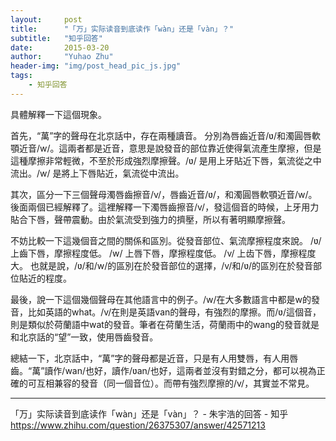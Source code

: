 ```yaml
---
layout:     post
title:      "「万」实际读音到底读作「wàn」还是「vàn」？"
subtitle:   "知乎回答"
date:       2015-03-20
author:     "Yuhao Zhu"
header-img: "img/post_head_pic_js.jpg"
tags:
    - 知乎回答
---
```


具體解釋一下這個現象。

首先，“萬”字的聲母在北京話中，存在兩種讀音。 分別為唇齒近音/ʋ/和濁圓唇軟顎近音/w/。這兩者都是近音，意思是說發音的部位靠近使得氣流產生摩擦，但是這種摩擦非常輕微，不至於形成強烈摩擦聲。/ʋ/ 是用上牙貼近下唇，氣流從之中流出。/w/ 是將上下唇貼近，氣流從中流出。

其次，區分一下三個聲母濁唇齒擦音/v/，唇齒近音/ʋ/，和濁圓唇軟顎近音/w/。後面兩個已經解釋了。這裡解釋一下濁唇齒擦音/v/，發這個音的時候，上牙用力貼合下唇，聲帶震動。由於氣流受到強力的擠壓，所以有著明顯摩擦聲。

不妨比較一下這幾個音之間的關係和區別。從發音部位、氣流摩擦程度來說。
/ʋ/ 上齒下唇，摩擦程度低。
/w/ 上唇下唇，摩擦程度低。
/v/ 上齿下唇，摩擦程度大。
也就是說，/ʋ/和/w/的區別在於發音部位的選擇，/v/和/ʋ/的區別在於發音部位貼近的程度。

最後，說一下這個幾個聲母在其他語言中的例子。/w/在大多數語言中都是w的發音，比如英語的what。/v/在則是英語van的聲母，有強烈的摩擦。而/ʋ/這個音，則是類似於荷蘭語中wat的發音。筆者在荷蘭生活，荷蘭雨中的wang的發音就是和北京話的“望”一致，使用唇齒發音。

總結一下，北京話中，“萬”字的聲母都是近音，只是有人用雙唇，有人用唇齒。“萬”讀作/wan/也好，讀作/ʋan/也好，這兩者並沒有對錯之分，都可以視為正確的可互相兼容的發音（同一個音位）。而帶有強烈摩擦的/v/，其實並不常見。

---

「万」实际读音到底读作「wàn」还是「vàn」？ - 朱宇浩的回答 - 知乎
<a href="https://www.zhihu.com/question/26375307/answer/42571213" target="_blank">https://www.zhihu.com/question/26375307/answer/42571213</a>